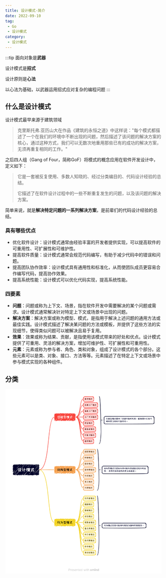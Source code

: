 ```yaml
---
title: 设计模式-简介
date: 2022-09-10
tag:
 - Go
 - 设计模式
category:
 - 设计模式
---
```


:::tip
面向对象是**武器**

设计模式是**招式**

设计原则是**心法**

以心法为基础，以武器运用招式应对复杂的编程问题
:::

<!-- more -->

## 什么是设计模式

设计模式最早来源于建筑领域
>克里斯托弗.亚历山大在作品《建筑的永恒之道》中这样说："每个模式都描述了一个在我们的环境中不断出现的问题，然后描述了该问题的解决方案的核心，通过这种方式，我们可以无数次地重用那些已有的成功的解决方案，无须再重复相同的工作。"

之后四人组（Gang of Four，简称GoF）将模式的概念应用在软件开发设计中，定义如下：
> 它是一套被反复使用、多数人知晓的、经过分类编目的、代码设计经验的总结。
>
> 它描述了在软件设计过程中的一些不断重复发生的问题，以及该问题的解决方案。

简单来说，就是**解决特定问题的一系列解决方案**，是前辈们的代码设计经验的总结。

### 具有哪些优点

- 优化软件设计：设计模式通常由经验丰富的开发者提供实现，可以提高软件的可重用性、可扩展性和可维护性。
- 提高软件质量：设计模式通常会规范代码编写，有助于减少代码中的错误和问题。
- 提高团队协作效率：设计模式具有通用性和标准化，从而使团队成员更容易合作编写代码，提高协作效果。
- 提高系统性能：设计模式可以优化代码实现，提高系统性能。

### 四要素

- **问题**：问题或称为上下文、场景，指在软件开发中需要解决的某个问题或需求。设计模式通常解决针对特定上下文或场景中出现的问题。
- **解决方案**：解决方案或称为模型、模式，是指用于解决上述问题的通用方法或最佳实践。设计模式描述了解决某问题的方法或模板，并提供了这些方法的实现细节，使得类似问题可以被解决且易于复用。
- **效果**：效果或称为结果、贡献，是指使用该模式带来的好处和优点。设计模式提供了可重用、灵活的解决方案，增加可维护性、可扩展性和可重用性。
- **元素**：元素或称为参与者、角色、类和对象，组成了设计模式的各个部分。这些元素可以是类、对象、接口、方法等等。元素描述了在特定上下文或场景中参与模式实现的各种组件。

## 分类

![分类](./images/design-pattern.png)
